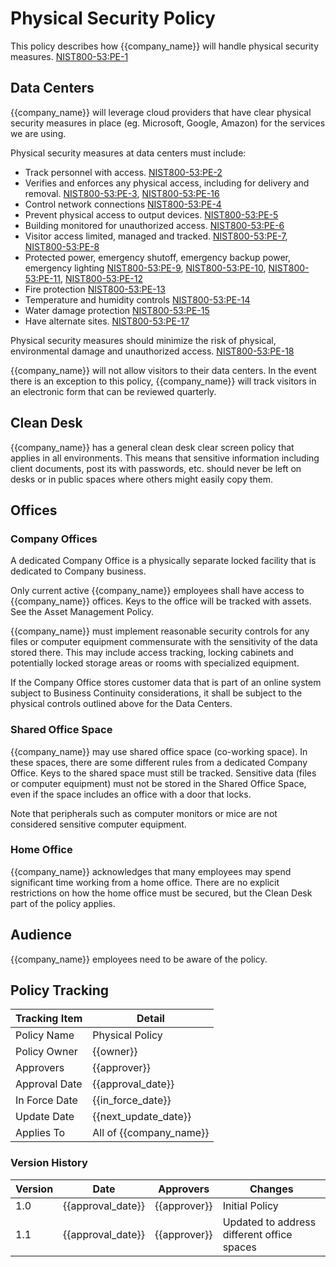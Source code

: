 # Physical Security Policy

This policy describes how {{company_name}} will handle physical security measures. [NIST800-53:PE-1](https://nvd.nist.gov/800-53/Rev4/control/PE-1)

## Data Centers

{{company_name}} will leverage cloud providers that have clear physical security measures in place (eg. Microsoft, Google, Amazon) for the services we are using.

Physical security measures at data centers must include:

* Track personnel with access. [NIST800-53:PE-2](https://nvd.nist.gov/800-53/Rev4/control/PE-2)
* Verifies and enforces any physical access, including for delivery and removal.  [NIST800-53:PE-3](https://nvd.nist.gov/800-53/Rev4/control/PE-3), [NIST800-53:PE-16](https://nvd.nist.gov/800-53/Rev4/control/PE-16)
* Control network connections [NIST800-53:PE-4](https://nvd.nist.gov/800-53/Rev4/control/PE-4)
* Prevent physical access to output devices.  [NIST800-53:PE-5](https://nvd.nist.gov/800-53/Rev4/control/PE-5)
* Building monitored for unauthorized access.  [NIST800-53:PE-6](https://nvd.nist.gov/800-53/Rev4/control/PE-6)
* Visitor access limited, managed and tracked.  [NIST800-53:PE-7](https://nvd.nist.gov/800-53/Rev4/control/PE-7), [NIST800-53:PE-8](https://nvd.nist.gov/800-53/Rev4/control/PE-8)
* Protected power, emergency shutoff, emergency backup power, emergency lighting [NIST800-53:PE-9](https://nvd.nist.gov/800-53/Rev4/control/PE-9), [NIST800-53:PE-10](https://nvd.nist.gov/800-53/Rev4/control/PE-10),
[NIST800-53:PE-11](https://nvd.nist.gov/800-53/Rev4/control/PE-11),
[NIST800-53:PE-12](https://nvd.nist.gov/800-53/Rev4/control/PE-12)
* Fire protection [NIST800-53:PE-13](https://nvd.nist.gov/800-53/Rev4/control/PE-13)
* Temperature and humidity controls [NIST800-53:PE-14](https://nvd.nist.gov/800-53/Rev4/control/PE-14)
* Water damage protection [NIST800-53:PE-15](https://nvd.nist.gov/800-53/Rev4/control/PE-15)
* Have alternate sites. [NIST800-53:PE-17](https://nvd.nist.gov/800-53/Rev4/control/PE-17)

Physical security measures should minimize the risk of physical, environmental damage and unauthorized access. [NIST800-53:PE-18](https://nvd.nist.gov/800-53/Rev4/control/PE-18)

{{company_name}} will not allow visitors to their data centers.  In the event there is an exception to this policy, {{company_name}} will track visitors in an electronic form that can be reviewed quarterly.

## Clean Desk

{{company_name}} has a general clean desk clear screen policy that applies in all environments. This means that sensitive information including client documents, post its with passwords, etc. should never be left on desks or in public spaces where others might easily copy them.

## Offices

### Company Offices

A dedicated Company Office is a physically separate locked facility that is dedicated to Company business.  

Only current active {{company_name}} employees shall have access to {{company_name}} offices.  Keys to the office will be tracked with assets.  See the Asset Management Policy.

{{company_name}} must implement reasonable security controls for any files or computer equipment commensurate with the sensitivity of the data stored there.  This may include access tracking, locking cabinets and potentially locked storage areas or rooms with specialized equipment.

If the Company Office stores customer data that is part of an online system subject to Business Continuity considerations, it shall be subject to the physical controls outlined above for the Data Centers.

### Shared Office Space

{{company_name}} may use shared office space (co-working space).  In these spaces, there are some different rules from a dedicated Company Office.  Keys to the shared space must still be tracked.  Sensitive data (files or computer equipment) must not be stored in the Shared Office Space, even if the space includes an office with a door that locks.

Note that peripherals such as computer monitors or mice are not considered sensitive computer equipment.

### Home Office

{{company_name}} acknowledges that many employees may spend significant time working from a home office.  There are no explicit restrictions on how the home office must be secured, but the Clean Desk part of the policy applies.

## Audience

{{company_name}} employees need to be aware of the policy.

## Policy Tracking

| Tracking Item   | Detail |
|-----------------|--------|
| Policy Name     | Physical Policy |
| Policy Owner    | {{owner}} |
| Approvers       | {{approver}} |
| Approval Date   | {{approval_date}} |
| In Force Date   | {{in_force_date}} |
| Update Date     | {{next_update_date}} |
| Applies To      | All of {{company_name}} |

### Version History

| Version | Date | Approvers | Changes |
|--|--|--|--|
| 1.0 | {{approval_date}} | {{approver}} | Initial Policy |
| 1.1 | {{approval_date}} | {{approver}} | Updated to address different office spaces |

